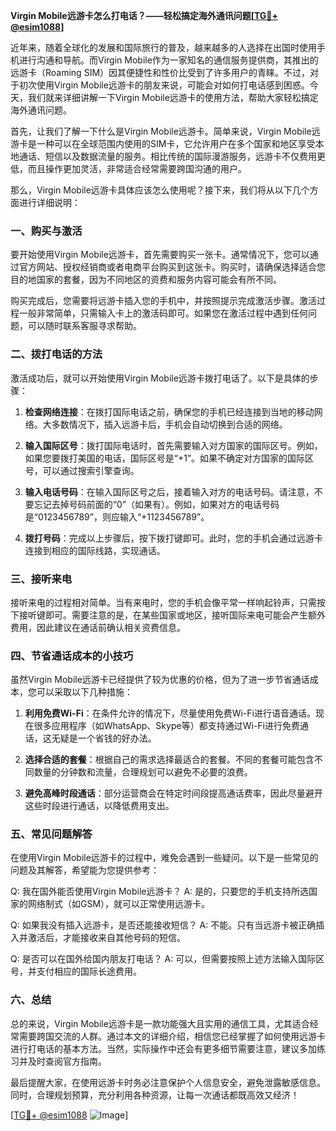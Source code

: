 **Virgin Mobile远游卡怎么打电话？——轻松搞定海外通讯问题[[TG💪+ @esim1088](https://t.me/s/esim1088)]**

近年来，随着全球化的发展和国际旅行的普及，越来越多的人选择在出国时使用手机进行沟通和导航。而Virgin Mobile作为一家知名的通信服务提供商，其推出的远游卡（Roaming SIM）因其便捷性和性价比受到了许多用户的青睐。不过，对于初次使用Virgin Mobile远游卡的朋友来说，可能会对如何打电话感到困惑。今天，我们就来详细讲解一下Virgin Mobile远游卡的使用方法，帮助大家轻松搞定海外通讯问题。

首先，让我们了解一下什么是Virgin Mobile远游卡。简单来说，Virgin Mobile远游卡是一种可以在全球范围内使用的SIM卡，它允许用户在多个国家和地区享受本地通话、短信以及数据流量的服务。相比传统的国际漫游服务，远游卡不仅费用更低，而且操作更加灵活，非常适合经常需要跨国沟通的用户。

那么，Virgin Mobile远游卡具体应该怎么使用呢？接下来，我们将从以下几个方面进行详细说明：

### 一、购买与激活

要开始使用Virgin Mobile远游卡，首先需要购买一张卡。通常情况下，您可以通过官方网站、授权经销商或者电商平台购买到这张卡。购买时，请确保选择适合您目的地国家的套餐，因为不同地区的资费和服务内容可能会有所不同。

购买完成后，您需要将远游卡插入您的手机中，并按照提示完成激活步骤。激活过程一般非常简单，只需输入卡上的激活码即可。如果您在激活过程中遇到任何问题，可以随时联系客服寻求帮助。

### 二、拨打电话的方法

激活成功后，就可以开始使用Virgin Mobile远游卡拨打电话了。以下是具体的步骤：

1. **检查网络连接**：在拨打国际电话之前，确保您的手机已经连接到当地的移动网络。大多数情况下，插入远游卡后，手机会自动切换到合适的网络。

2. **输入国际区号**：拨打国际电话时，首先需要输入对方国家的国际区号。例如，如果您要拨打美国的电话，国际区号是“+1”。如果不确定对方国家的国际区号，可以通过搜索引擎查询。

3. **输入电话号码**：在输入国际区号之后，接着输入对方的电话号码。请注意，不要忘记去掉号码前面的“0”（如果有）。例如，如果对方的电话号码是“0123456789”，则应输入“+1123456789”。

4. **拨打号码**：完成以上步骤后，按下拨打键即可。此时，您的手机会通过远游卡连接到相应的国际线路，实现通话。

### 三、接听来电

接听来电的过程相对简单。当有来电时，您的手机会像平常一样响起铃声，只需按下接听键即可。需要注意的是，在某些国家或地区，接听国际来电可能会产生额外费用，因此建议在通话前确认相关资费信息。

### 四、节省通话成本的小技巧

虽然Virgin Mobile远游卡已经提供了较为优惠的价格，但为了进一步节省通话成本，您可以采取以下几种措施：

1. **利用免费Wi-Fi**：在条件允许的情况下，尽量使用免费Wi-Fi进行语音通话。现在很多应用程序（如WhatsApp、Skype等）都支持通过Wi-Fi进行免费通话，这无疑是一个省钱的好办法。

2. **选择合适的套餐**：根据自己的需求选择最适合的套餐。不同的套餐可能包含不同数量的分钟数和流量，合理规划可以避免不必要的浪费。

3. **避免高峰时段通话**：部分运营商会在特定时间段提高通话费率，因此尽量避开这些时段进行通话，以降低费用支出。

### 五、常见问题解答

在使用Virgin Mobile远游卡的过程中，难免会遇到一些疑问。以下是一些常见的问题及其解答，希望能为您提供参考：

Q: 我在国外能否使用Virgin Mobile远游卡？
A: 是的，只要您的手机支持所选国家的网络制式（如GSM），就可以正常使用远游卡。

Q: 如果我没有插入远游卡，是否还能接收短信？
A: 不能。只有当远游卡被正确插入并激活后，才能接收来自其他号码的短信。

Q: 是否可以在国外给国内朋友打电话？
A: 可以，但需要按照上述方法输入国际区号，并支付相应的国际长途费用。

### 六、总结

总的来说，Virgin Mobile远游卡是一款功能强大且实用的通信工具，尤其适合经常需要跨国交流的人群。通过本文的详细介绍，相信您已经掌握了如何使用远游卡进行打电话的基本方法。当然，实际操作中还会有更多细节需要注意，建议多加练习并及时查阅官方指南。

最后提醒大家，在使用远游卡时务必注意保护个人信息安全，避免泄露敏感信息。同时，合理规划预算，充分利用各种资源，让每一次通话都既高效又经济！

[[TG💪+ @esim1088](https://t.me/s/esim1088) ![Image](https://i.postimg.cc/4NQfJmqS/Snipaste-2025-05-13-00-14-12.png)]